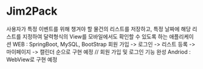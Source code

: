 # Jim2Pack
사용자가 특정 이벤트를 위해 챙겨야 할 물건의 리스트를 저장하고, 특정 날짜에 해당 리스트를 지정하여 달력형식의 View를 모바일에서도 확인할 수 있도록 하는 애플리케이션
WEB : SpringBoot, MySQL, BootStrap
회원 가입 -> 로그인 -> 리스트 등록 -> 마이페이지 -> 캘린더 순으로 구현 예정
// 회원 가입 및 로그인 기능 완성
Andriod : WebView로 구현 예정
